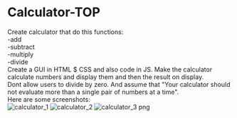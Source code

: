 # Calculator-TOP
Create calculator that do this functions:  
-add  
-subtract  
-multiply  
-divide  
Create a GUI in HTML $ CSS and also code in JS. Make the calculator calculate numbers and display them and then the result on display.  
Dont allow users to divide by zero. And assume that "Your calculator should not evaluate more than a single pair of numbers at a time".  
Here are some screenshots:  
![calculator_1](https://github.com/AnnaNowak96/Calculator-TOP/assets/151517110/e26bf474-87c6-4e9a-a650-0867255e6b7f)
![calculator_2](https://github.com/AnnaNowak96/Calculator-TOP/assets/151517110/b352edcd-d03a-438e-a5e6-28676795140f)
![calculator_3 png](https://github.com/AnnaNowak96/Calculator-TOP/assets/151517110/d4343063-9764-4e5e-8957-30bf5e7a74a6)

